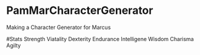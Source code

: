 # PamMarCharacterGenerator
Making a Character Generator for Marcus

#Stats
Strength
Viatality
Dexterity
Endurance
Intelligene
Wisdom
Charisma
Agilty
